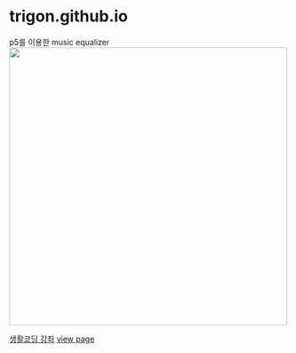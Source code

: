 # trigon.github.io
p5를 이용한 music equalizer
<img src="https://user-images.githubusercontent.com/60402888/145872923-6791dac3-2791-4974-ba14-bd37b242d396.png" width="500px">

[생활코딩 강좌](https://youtube.com/playlist?list=PLuHgQVnccGMCEvYJCyey1AlwT1yyBZK6c)
[view page](https://jsweetpotato.github.io/trigon.github.io/)
